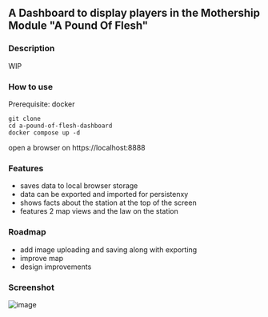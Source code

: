 ## A Dashboard to display players in the Mothership Module "A Pound Of Flesh"

### Description
WIP

### How to use
Prerequisite: docker
```
git clone
cd a-pound-of-flesh-dashboard
docker compose up -d
```
open a browser on https://localhost:8888

### Features
- saves data to local browser storage
- data can be exported and imported for persistenxy
- shows facts about the station at the top of the screen
- features 2 map views and the law on the station

### Roadmap
- add image uploading and saving along with exporting
- improve map
- design improvements

### Screenshot
![image](https://github.com/Erik-Schuetze/a-pound-of-flesh-dashboard/assets/44951681/8e62c01d-96d8-4334-9329-0bde8fb90e11)
